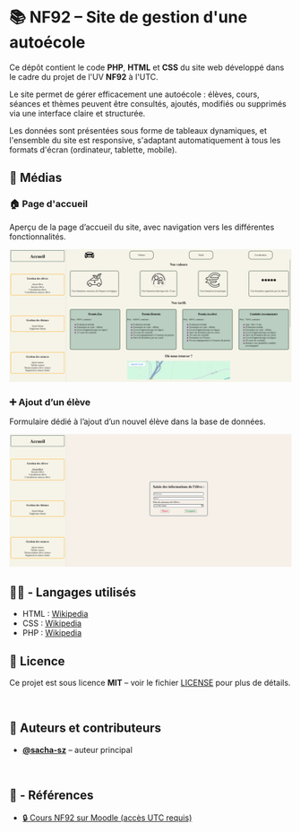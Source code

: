 # 📚 NF92 – Site de gestion d'une autoécole

Ce dépôt contient le code **PHP**, **HTML** et **CSS** du site web développé dans le cadre du projet de l'UV **NF92** à l'UTC.

Le site permet de gérer efficacement une autoécole : élèves, cours, séances et thèmes peuvent être consultés, ajoutés, modifiés ou supprimés via une interface claire et structurée.

Les données sont présentées sous forme de tableaux dynamiques, et l'ensemble du site est responsive, s'adaptant automatiquement à tous les formats d'écran (ordinateur, tablette, mobile).

## 📸 Médias

### 🏠 Page d'accueil  

Aperçu de la page d’accueil du site, avec navigation vers les différentes fonctionnalités.

![Page d'accueil](medias/Accueil.png)

### ➕ Ajout d’un élève

Formulaire dédié à l’ajout d’un nouvel élève dans la base de données.

![Ajout élève](medias/Eleve.png)
<br/>

## :technologist: - Langages utilisés

- HTML : [Wikipedia](https://www.wikiwand.com/fr/Hypertext_Markup_Language)
- CSS : [Wikipedia](https://www.wikiwand.com/fr/Feuilles_de_style_en_cascade)
- PHP : [Wikipedia](https://www.wikiwand.com/fr/PHP)

## 📄 Licence

Ce projet est sous licence **MIT** – voir le fichier [LICENSE](LICENSE) pour plus de détails.

<br/>

## 👤 Auteurs et contributeurs

- **[@sacha-sz](https://github.com/sacha-sz)** – auteur principal

<br/>

## :bookmark_tabs: - Références

- [🔒 Cours NF92 sur Moodle (accès UTC requis)](https://moodle.utc.fr/course/view.php?id=837)
